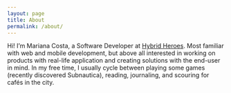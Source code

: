 ```yaml
---
layout: page
title: About
permalink: /about/
---
```


Hi! I’m Mariana Costa, a Software Developer at [Hybrid Heroes](https://hybridheroes.de). Most familiar with web and mobile development, but above all interested in working on products with real-life application and creating solutions with the end-user in mind. In my free time, I usually cycle between playing some games (recently discovered Subnautica), reading, journaling, and scouring for cafés in the city.
